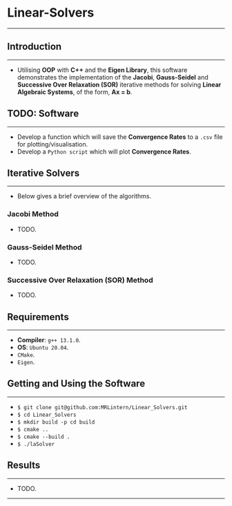 # Linear-Solvers
---

## Introduction
---
* Utilising __OOP__ with __C++__ and the __Eigen Library__, this software demonstrates the implementation of the __Jacobi__, __Gauss-Seidel__ and __Successive Over Relaxation (SOR)__ iterative methods for solving __Linear Algebraic Systems__, of the form, __Ax = b__.

## TODO: Software
---
* Develop a function which will save the __Convergence Rates__ to a `.csv` file for plotting/visualisation.
* Develop a `Python script` which will plot __Convergence Rates__.


## Iterative Solvers
---
* Below gives a brief overview of the algorithms.
### Jacobi Method
* TODO.
### Gauss-Seidel Method
* TODO.
### Successive Over Relaxation (SOR) Method
* TODO.

## Requirements
---
* __Compiler__: `g++ 13.1.0`.
* __OS__: `Ubuntu 20.04`.
* `CMake`.
* `Eigen`.

## Getting and Using the Software
---
* `$ git clone git@github.com:MRLintern/Linear_Solvers.git`
* `$ cd Linear_Solvers`
* `$ mkdir build -p cd build`
* `$ cmake ..`
* `$ cmake --build .`
* `$ ./laSolver`

## Results
---
* TODO.
---
  
